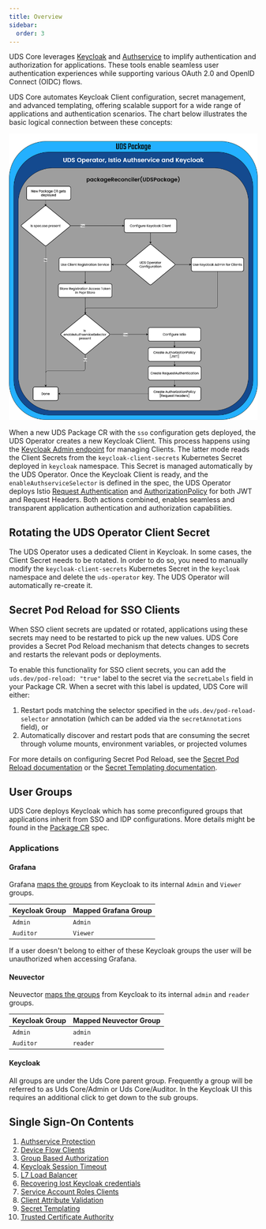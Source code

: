 ```yaml
---
title: Overview
sidebar:
  order: 3
---
```


UDS Core leverages [Keycloak](https://www.keycloak.org/) and [Authservice](https://github.com/istio-ecosystem/authservice) to implify authentication and authorization for applications. These tools enable seamless user authentication experiences while supporting various OAuth 2.0 and OpenID Connect (OIDC) flows.

UDS Core automates Keycloak Client configuration, secret management, and advanced templating, offering scalable support for a wide range of applications and authentication scenarios. The chart below illustrates the basic logical connection between these concepts:

![Single Sign-On Flow Chart](https://github.com/defenseunicorns/uds-core/blob/main/docs/.images/diagrams/uds-core-operator-authservice-keycloak.svg?raw=true)

When a new UDS Package CR with the `sso` configuration gets deployed, the UDS Operator creates a new Keycloak Client. This process happens using the [Keycloak Admin endpoint](https://www.keycloak.org/docs-api/latest/rest-api/index.html#_clients) for managing Clients. The latter mode reads the Client Secrets from the `keycloak-client-secrets` Kubernetes Secret deployed in `keycloak` namespace. This Secret is managed automatically by the UDS Operator. Once the Keycloak Client is ready, and the `enableAuthserviceSelector` is defined in the spec, the UDS Operator deploys Istio [Request Authentication](https://istio.io/latest/docs/reference/config/security/request_authentication/) and [AuthorizationPolicy](https://istio.io/latest/docs/reference/config/security/authorization-policy/) for both JWT and Request Headers. Both actions combined, enables seamless and transparent application authentication and authorization capabilities.

## Rotating the UDS Operator Client Secret

The UDS Operator uses a dedicated Client in Keycloak. In some cases, the Client Secret needs to be rotated. In order to do so, you need to manually modify the `keycloak-client-secrets` Kubernetes Secret in the `keycloak` namespace and delete the `uds-operator` key. The UDS Operator will automatically re-create it.

## Secret Pod Reload for SSO Clients

When SSO client secrets are updated or rotated, applications using these secrets may need to be restarted to pick up the new values. UDS Core provides a Secret Pod Reload mechanism that detects changes to secrets and restarts the relevant pods or deployments.

To enable this functionality for SSO client secrets, you can add the `uds.dev/pod-reload: "true"` label to the secret via the `secretLabels` field in your Package CR. When a secret with this label is updated, UDS Core will either:

1. Restart pods matching the selector specified in the `uds.dev/pod-reload-selector` annotation (which can be added via the `secretAnnotations` field), or
2. Automatically discover and restart pods that are consuming the secret through volume mounts, environment variables, or projected volumes

For more details on configuring Secret Pod Reload, see the [Secret Pod Reload documentation](/reference/deployment/secret-pod-reload) or the [Secret Templating documentation](/reference/configuration/single-sign-on/sso-templating#secret-pod-reload).

## User Groups

UDS Core deploys Keycloak which has some preconfigured groups that applications inherit from SSO and IDP configurations. More details might be found in the [Package CR](/reference/configuration/custom-resources/packages-v1alpha1-cr/#groups) spec.

### Applications

#### Grafana

Grafana [maps the groups](https://github.com/defenseunicorns/uds-core/blob/49cb11a058a9209cee7019fa552b8c0b2ef73368/src/grafana/values/values.yaml#L37) from Keycloak to its internal `Admin` and `Viewer` groups.

| Keycloak Group | Mapped Grafana Group |
|----------------|----------------------|
| `Admin`        | `Admin`              |
| `Auditor`      | `Viewer`             |

If a user doesn't belong to either of these Keycloak groups the user will be unauthorized when accessing Grafana.

#### Neuvector

Neuvector [maps the groups](https://github.com/defenseunicorns/uds-core/blob/main/src/neuvector/chart/templates/uds-package.yaml#L31-L35) from Keycloak to its internal `admin` and `reader` groups.

| Keycloak Group | Mapped Neuvector Group |
|----------------|------------------------|
| `Admin`        | `admin`                |
| `Auditor`      | `reader`               |

#### Keycloak

All groups are under the Uds Core parent group. Frequently a group will be referred to as Uds Core/Admin or Uds Core/Auditor. In the Keycloak UI this requires an additional click to get down to the sub groups.

## Single Sign-On Contents

1. [Authservice Protection](/reference/configuration/single-sign-on/auth-service/)
2. [Device Flow Clients](/reference/configuration/single-sign-on/device-flow/)
3. [Group Based Authorization](/reference/configuration/single-sign-on/group-based-auth/)
4. [Keycloak Session Timeout](/reference/configuration/single-sign-on/keycloak-session-timeouts/)
5. [L7 Load Balancer](/reference/configuration/single-sign-on/application-load-balancer/)
6. [Recovering lost Keycloak credentials](/reference/configuration/single-sign-on/recoving-lost-credentials/)
7. [Service Account Roles Clients](/reference/configuration/single-sign-on/service-account/)
8. [Client Attribute Validation](/reference/configuration/single-sign-on/sso-client-validation/)
9. [Secret Templating](/reference/configuration/single-sign-on/sso-templating/)
10. [Trusted Certificate Authority](/reference/configuration/single-sign-on/trusted-ca/)